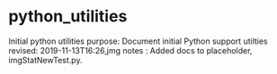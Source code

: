 # python_utilities
Initial python utilities
purpose: Document initial Python support utilties
revised: 2019-11-13T16:26,jmg
notes  : Added docs to placeholder, imgStatNewTest.py.

